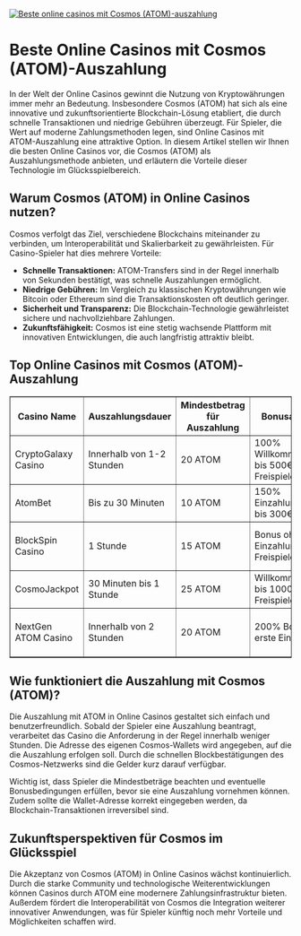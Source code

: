[![Beste online casinos mit Cosmos (ATOM)-auszahlung](https://123-caf.pages.dev/gitsignup.png)](https://vrmoo.ru/Bt82HjjY)

<h1>Beste Online Casinos mit Cosmos (ATOM)-Auszahlung</h1>  <p>In der Welt der Online Casinos gewinnt die Nutzung von Kryptowährungen immer mehr an Bedeutung. Insbesondere Cosmos (ATOM) hat sich als eine innovative und zukunftsorientierte Blockchain-Lösung etabliert, die durch schnelle Transaktionen und niedrige Gebühren überzeugt. Für Spieler, die Wert auf moderne Zahlungsmethoden legen, sind Online Casinos mit ATOM-Auszahlung eine attraktive Option. In diesem Artikel stellen wir Ihnen die besten Online Casinos vor, die Cosmos (ATOM) als Auszahlungsmethode anbieten, und erläutern die Vorteile dieser Technologie im Glücksspielbereich.</p>  <h2>Warum Cosmos (ATOM) in Online Casinos nutzen?</h2>  <p>Cosmos verfolgt das Ziel, verschiedene Blockchains miteinander zu verbinden, um Interoperabilität und Skalierbarkeit zu gewährleisten. Für Casino-Spieler hat dies mehrere Vorteile:</p>  <ul>   <li><strong>Schnelle Transaktionen:</strong> ATOM-Transfers sind in der Regel innerhalb von Sekunden bestätigt, was schnelle Auszahlungen ermöglicht.</li>   <li><strong>Niedrige Gebühren:</strong> Im Vergleich zu klassischen Kryptowährungen wie Bitcoin oder Ethereum sind die Transaktionskosten oft deutlich geringer.</li>   <li><strong>Sicherheit und Transparenz:</strong> Die Blockchain-Technologie gewährleistet sichere und nachvollziehbare Zahlungen.</li>   <li><strong>Zukunftsfähigkeit:</strong> Cosmos ist eine stetig wachsende Plattform mit innovativen Entwicklungen, die auch langfristig attraktiv bleibt.</li> </ul>  <h2>Top Online Casinos mit Cosmos (ATOM)-Auszahlung</h2>  <table border="1" cellpadding="8" cellspacing="0" style="border-collapse: collapse; width: 100%;">   <thead>     <tr>       <th>Casino Name</th>       <th>Auszahlungsdauer</th>       <th>Mindestbetrag für Auszahlung</th>       <th>Bonusangebote</th>       <th>Besonderheiten</th>     </tr>   </thead>   <tbody>     <tr>       <td>CryptoGalaxy Casino</td>       <td>Innerhalb von 1-2 Stunden</td>       <td>20 ATOM</td>       <td>100% Willkommensbonus bis 500€ + 50 Freispiele</td>       <td>Breites Spielangebot, VIP-Programm</td>     </tr>     <tr>       <td>AtomBet</td>       <td>Bis zu 30 Minuten</td>       <td>10 ATOM</td>       <td>150% Einzahlungsbonus bis 300€</td>       <td>Live-Dealer Spiele, Mobile App</td>     </tr>     <tr>       <td>BlockSpin Casino</td>       <td>1 Stunde</td>       <td>15 ATOM</td>       <td>Bonus ohne Einzahlung: 25 Freispiele</td>       <td>Schnelle Auszahlungen, große Slot-Auswahl</td>     </tr>     <tr>       <td>CosmoJackpot</td>       <td>30 Minuten bis 1 Stunde</td>       <td>25 ATOM</td>       <td>Willkommenspaket bis 1000€ + Freispiele</td>       <td>Tägliche Gewinnchancen, Turniere</td>     </tr>     <tr>       <td>NextGen ATOM Casino</td>       <td>Innerhalb von 2 Stunden</td>       <td>20 ATOM</td>       <td>200% Bonus auf erste Einzahlung</td>       <td>Innovative Spiele, Cosmos Wallet Integration</td>     </tr>   </tbody> </table>  <h2>Wie funktioniert die Auszahlung mit Cosmos (ATOM)?</h2>  <p>Die Auszahlung mit ATOM in Online Casinos gestaltet sich einfach und benutzerfreundlich. Sobald der Spieler eine Auszahlung beantragt, verarbeitet das Casino die Anforderung in der Regel innerhalb weniger Stunden. Die Adresse des eigenen Cosmos-Wallets wird angegeben, auf die die Auszahlung erfolgen soll. Durch die schnellen Blockbestätigungen des Cosmos-Netzwerks sind die Gelder kurz darauf verfügbar.</p>  <p>Wichtig ist, dass Spieler die Mindestbeträge beachten und eventuelle Bonusbedingungen erfüllen, bevor sie eine Auszahlung vornehmen können. Zudem sollte die Wallet-Adresse korrekt eingegeben werden, da Blockchain-Transaktionen irreversibel sind.</p>  <h2>Zukunftsperspektiven für Cosmos im Glücksspiel</h2>  <p>Die Akzeptanz von Cosmos (ATOM) in Online Casinos wächst kontinuierlich. Durch die starke Community und technologische Weiterentwicklungen können Casinos durch ATOM eine modernere Zahlungsinfrastruktur bieten. Außerdem fördert die Interoperabilität von Cosmos die Integration weiterer innovativer Anwendungen, was für Spieler künftig noch mehr Vorteile und Möglichkeiten schaffen wird.</p>